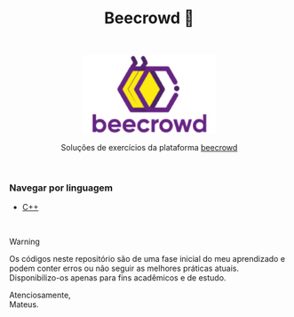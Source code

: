 <h1 align="center">Beecrowd 🐝</h1>

<br />

<p align="center">
  <img src="./assets/beecrowd.png" alt="Logo beecrowd" />
</p>

<p align="center">Soluções de exercícios da plataforma 
    <a href="https://judge.beecrowd.com/">beecrowd</a>
</p>

<br />

### Navegar por linguagem

- [C++](https://github.com/Mateusrb6/Beecrowd-exercises/tree/main/c%2B%2B)

<br />

> [!WARNING]
>
> Os códigos neste repositório são de uma fase inicial do meu aprendizado e podem conter erros ou não seguir as melhores práticas atuais. Disponibilizo-os apenas para fins acadêmicos e de estudo.
>
>
> Atenciosamente,  
> Mateus.

